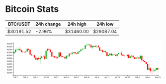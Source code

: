 # Bitcoin Stats

BTC/USDT|24h change|24h high|24h low|
|---|---|---|---|
|$30191.52|-2.96%|$31460.00|$29087.04|

<img src="./chart.svg">
